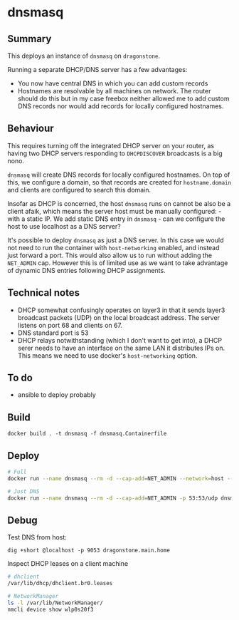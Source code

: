 # dnsmasq

## Summary

This deploys an instance of `dnsmasq` on `dragonstone`.

Running a separate DHCP/DNS server has a few advantages:
- You now have central DNS in which you can add custom records
- Hostnames are resolvable by all machines on network. The router should do this but in my case freebox neither allowed me to add custom DNS records nor would add records for locally configured hostnames.

## Behaviour

This requires turning off the integrated DHCP server on your router, as having two DHCP servers responding to `DHCPDISCOVER` broadcasts is a big nono. 

`dnsmasq` will create DNS records for locally configured hostnames. On top of this, we configure a domain, so that records are created for `hostname.domain` and clients are configured to search this domain.

Insofar as DHCP is concerned, the host `dnsmasq` runs on cannot be also be a client afaik, which means the server host must be manually configured:
    - with a static IP. We add static DNS entry in `dnsmasq`
    - can we configure the host to use localhost as a DNS server?

It's possible to deploy `dnsmasq` as just a DNS server. In this case we would not need to run the container with `host-networking` enabled, and instead just forward a port. This would also allow us to run without adding the `NET_ADMIN` cap. However this is of limited use as we want to take advantage of dynamic DNS entries following DHCP assignments.

## Technical notes

- DHCP somewhat confusingly operates on layer3 in that it sends layer3 broadcast packets (UDP) on the local broadcast address. The server listens on port 68 and clients on 67.
- DNS standard port is 53
- DHCP relays notwithstanding (which I don't want to get into), a DHCP serer needs to have an interface on the same LAN it distributes IPs on. This means we need to use docker's `host-networking` option. 

## To do

- ansible to deploy probably

## Build

```
docker build . -t dnsmasq -f dnsmasq.Containerfile
```

## Deploy

```bash
# Full
docker run --name dnsmasq --rm -d --cap-add=NET_ADMIN --network=host --volume  ~/homelab/dnsmasq/persist:/persist dnsmasq

# Just DNS
docker run --name dnsmasq --rm -d --cap-add=NET_ADMIN -p 53:53/udp dnsmasq
```

## Debug
Test DNS from host:
```
dig +short @localhost -p 9053 dragonstone.main.home
```

Inspect DHCP leases on a client machine
```bash
# dhclient
/var/lib/dhcp/dhclient.br0.leases

# NetworkManager
ls -l /var/lib/NetworkManager/
nmcli device show wlp0s20f3
```